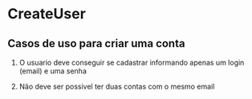 # CreateUser

## Casos de uso para criar uma conta

1) O usuario deve conseguir se cadastrar informando apenas um login (email) e uma senha

2) Não deve ser possivel ter duas contas com o mesmo email

